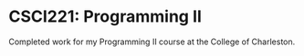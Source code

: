 # CSCI221: Programming II
Completed work for my Programming II course at the College of Charleston.
